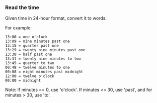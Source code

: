 ### Read the time

Given time in 24-hour format, convert it to words.

For example:
```
13:00 = one o'clock 
13:09 = nine minutes past one 
13:15 = quarter past one 
13:29 = twenty nine minutes past one
13:30 = half past one 
13:31 = twenty nine minutes to two
13:45 = quarter to two 
00:48 = twelve minutes to one
00:08 = eight minutes past midnight
12:00 = twelve o'clock
00:00 = midnight
```
Note: If minutes == 0, use 'o'clock'. If minutes <= 30, use 'past', and for minutes > 30, use 'to'. 
